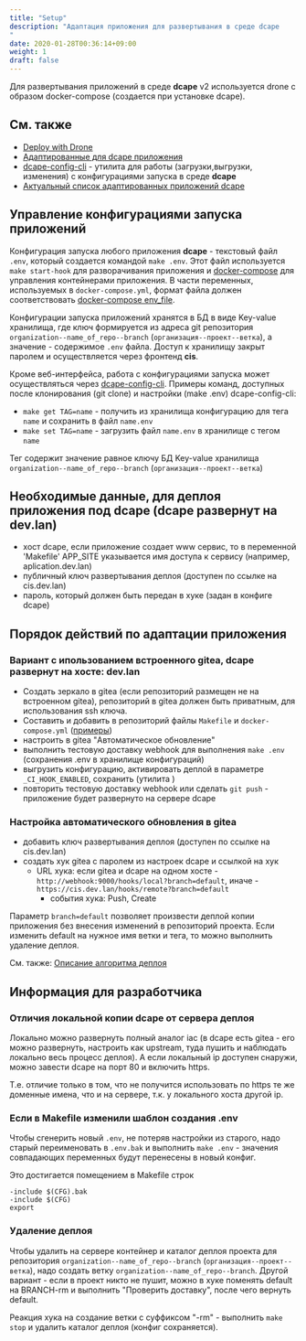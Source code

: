 ```yaml
---
title: "Setup"
description: "Адаптация приложения для развертывания в среде dcape
"
date: 2020-01-28T00:36:14+09:00
weight: 1
draft: false
---
```



Для развертывания приложений в среде **dcape** v2 используется drone c образом docker-compose (создается при установке dcape).

## См. также

* [Deploy with Drone](https://github.com/dopos/dcape/tree/v2/apps/drone)
* [Адаптированные для dcape приложения](https://github.com/dopos?q=dcape-app)
* [dcape-config-cli](https://github.com/dopos/dcape-config-cli) - утилита для работы (загрузки,выгрузки, изменения) с конфигурациями запуска в среде **dcape**
* [Актуальный список адаптированных приложений dcape](https://github.com/dopos?q=dcape-app)

## Управление конфигурациями запуска приложений

Конфигурация запуска любого приложения **dcape** - текстовый файл `.env`, который создается командой `make .env`.
Этот файл используется `make start-hook` для разворачивания приложения и [docker-compose](https://docs.docker.com/compose/) для управления контейнерами приложения.
В части переменных, используемых в `docker-compose.yml`, формат файла должен соответствовать [docker-compose env_file](https://docs.docker.com/compose/compose-file/compose-file-v2/#env_file).

Конфигурации запуска приложений хранятся в БД в виде Key-value хранилища, где ключ формируется из адреса git репозитория `organization--name_of_repo--branch` (`организация--проект--ветка`), а значение - содержимое `.env` файла. Доступ к хранилищу закрыт паролем и осуществляется через фронтенд **cis**.

Кроме веб-интерфейса, работа с конфигурациями запуска может осуществляться через [dcape-config-cli](https://github.com/dopos/dcape-config-cli).
Примеры команд, доступных после клонирования (git clone) и настройки (make .env) dcape-config-cli:

* `make get TAG=name` - получить из хранилища конфигурацию для тега `name` и сохранить в файл `name.env`
* `make set TAG=name` - загрузить файл `name.env` в хранилище с тегом `name`

Тег содержит значение равное ключу БД Key-value хранилища `organization--name_of_repo--branch` (`организация--проект--ветка`)




## Необходимые данные, для деплоя приложения под dcape (dcape развернут на dev.lan)

* хост dcape, если приложение создает www сервис, то в переменной 'Makefile' APP_SITE указывается имя доступа к сервису (например, aplication.dev.lan)
* публичный ключ развертывания деплоя (доступен по ссылке на cis.dev.lan)
* пароль, который должен быть передан в хуке (задан в конфиге dcape)

## Порядок действий по адаптации приложения
### Вариант с ипользованием встроенного gitea, dcape развернут на хосте: dev.lan

* Cоздать зеркало в gitea (если репозиторий размещен не на встроенном gitea), репозиторий в gitea должен быть приватным, для использования ssh ключа.
* Составить и добавить в репозиторий файлы `Makefile` и `docker-compose.yml` ([примеры](https://github.com/dopos?q=dcape-app))
* настроить в gitea "Автоматическое обновление"
* выполнить тестовую доставку webhook для выполнения `make .env` (сохранения .env в хранилище конфигураций)
* выгрузить конфигурацию, активировать деплой в параметре `_CI_HOOK_ENABLED`, сохранить (утилита  )
* повторить тестовую доставку webhook или сделать `git push` - приложение будет развернуто на сервере dcape

### Настройка автоматического обновления в gitea

* добавить ключ развертывания деплоя (доступен по ссылке на cis.dev.lan)
* создать хук gitea с паролем из настроек dcape и ссылкой на хук
  * URL хука: если gitea и dcape на одном хосте - `http://webhook:9000/hooks/local?branch=default`, иначе - `https://cis.dev.lan/hooks/remote?branch=default`
    * события хука: Push, Create

Параметр `branch=default` позволяет произвести деплой копии приложения без внесения изменений в репозиторий проекта.
Если изменить default на нужное имя ветки и тега, то можно выполнить удаление деплоя.

См. также: [Описание алгоритма деплоя](https://github.com/dopos/dockerfile-webhook/blob/master/webhook/README.md)

## Информация для разработчика

### Отличия локальной копии dcape от сервера деплоя

Локально можно развернуть полный аналог iac (в dcape есть gitea - его можно развернуть, настроить как upstream, туда пушить и наблюдать локально весь процесс деплоя).
А если локальный ip доступен снаружи, можно завести dcape на порт 80 и включить https.

Т.е. отличие только в том, что не получится использовать по https те же доменные имена, что и на сервере, т.к. у локального хоста другой ip.

### Если в Makefile изменили шаблон создания .env

Чтобы сгенерить новый `.env`, не потеряв настройки из старого, надо старый переименовать в `.env.bak` и выполнить `make .env` - значения совпадающих переменных будут перенесены в новый конфиг.

Это достигается помещением в Makefile строк
```
-include $(CFG).bak
-include $(CFG)
export
```

### Удаление деплоя

Чтобы удалить на сервере контейнер и каталог деплоя проекта для репозитория `organization--name_of_repo--branch` (`организация--проект--ветка`), надо создать ветку `organization--name_of_repo--branch`.
Другой вариант - если в проект никто не пушит, можно в хуке поменять default на BRANCH-rm и выполнить "Проверить доставку", после чего вернуть default.

Реакция хука на создание ветки с суффиксом "-rm" - выполнить `make stop` и удалить каталог деплоя (конфиг сохраняется).
